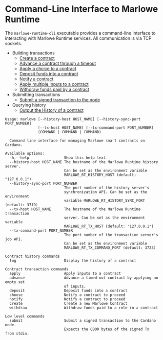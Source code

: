 # Command-Line Interface to Marlowe Runtime

The `marlowe-runtime-cli` executable provides a command-line interface to interacting with Marlowe Runtime services. All communication is via TCP sockets.

- Building transactions
	- [Create a contract](marlowe/create.md)
	- [Advance a contract through a timeout](marlowe/advance.md)
	- [Apply a choice to a contract](marlowe/choose.md)
	- [Deposit funds into a contract](marlowe/deposit.md)
	- [Notify a contract](marlowe/notify.md)
	- [Apply multiple inputs to a contract](marlowe/apply.md)
	- [Withdraw funds paid by a contract](marlowe/withdraw.md)
- Submitting transactions
	- [Submit a signed transaction to the node](marlowe/submit.md)
- Querying history
	- [Output the History of a contract](marlowe/log.md)

```console
Usage: marlowe [--history-host HOST_NAME] [--history-sync-port PORT_NUMBER]
               [--tx-host HOST_NAME] [--tx-command-port PORT_NUMBER]
               (COMMAND | COMMAND | COMMAND)

  Command line interface for managing Marlowe smart contracts on Cardano.

Available options:
  -h,--help                Show this help text
  --history-host HOST_NAME The hostname of the Marlowe Runtime history server.
                           Can be set as the environment variable
                           MARLOWE_RT_HISTORY_HOST (default: "127.0.0.1")
  --history-sync-port PORT_NUMBER
                           The port number of the history server's
                           synchronization API. Can be set as the environment
                           variable MARLOWE_RT_HISTORY_SYNC_PORT (default: 3719)
  --tx-host HOST_NAME      The hostname of the Marlowe Runtime transaction
                           server. Can be set as the environment variable
                           MARLOWE_RT_TX_HOST (default: "127.0.0.1")
  --tx-command-port PORT_NUMBER
                           The port number of the transaction server's job API.
                           Can be set as the environment variable
                           MARLOWE_RT_TX_COMMAND_PORT (default: 3723)

Contract history commands
  log                      Display the history of a contract

Contract transaction commands
  apply                    Apply inputs to a contract
  advance                  Advance a timed-out contract by applying an empty set
                           of inputs.
  deposit                  Deposit funds into a contract
  choose                   Notify a contract to proceed
  notify                   Notify a contract to proceed
  create                   Create a new Marlowe Contract
  withdraw                 Withdraw funds paid to a role in a contract

Low level commands
  submit                   Submit a signed transaction to the Cardano node.
                           Expects the CBOR bytes of the signed Tx from stdin.
```
